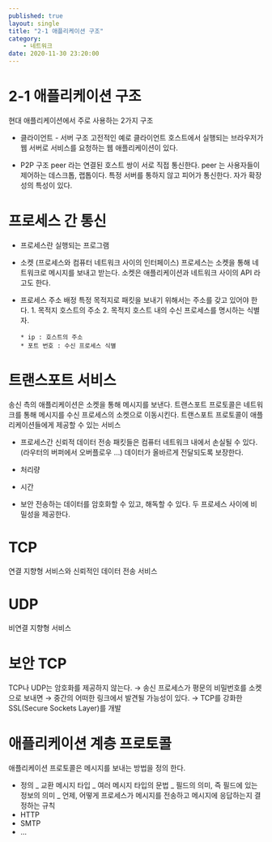 ```yaml
---
published: true
layout: single
title: "2-1 애플리케이션 구조"
category:
    - 네트워크
date: 2020-11-30 23:20:00
---
```


# 2-1 애플리케이션 구조

현대 애플리케이션에서 주로 사용하는 2가지 구조

-   클라이언트 - 서버 구조
    고전적인 예로 클라이언트 호스트에서 실행되는 브라우저가 웹 서버로 서비스를 요청하는 웹 애플리케이션이 있다.

-   P2P 구조
    peer 라는 연결된 호스트 쌍이 서로 직접 통신한다.
    peer 는 사용자들이 제어하는 데스크톱, 랩톱이다.
    특정 서버를 통하지 않고 피어가 통신한다.
    자가 확장성의 특성이 있다.

# 프로세스 간 통신

-   프로세스란
    실행되는 프로그램

-   소켓 (프로세스와 컴퓨터 네트워크 사이의 인터페이스)
    프로세스는 소켓을 통해 네트워크로 메시지를 보내고 받는다.
    소켓은 애플리케이션과 네트워크 사이의 API 라고도 한다.

-   프로세스 주소 배정
    특정 목적지로 패킷을 보내기 위해서는 주소를 갖고 있어야 한다. 1. 목적지 호스트의 주소 2. 목적지 호스트 내의 수신 프로세스를 명시하는 식별자.

        * ip : 호스트의 주소
        * 포트 번호 : 수신 프로세스 식별

# 트랜스포트 서비스

송신 측의 애플리케이션은 소켓을 통해 메시지를 보낸다.
트랜스포트 프로토콜은 네트워크를 통해 메시지를 수신 프로세스의 소켓으로 이동시킨다.
트랜스포트 프로토콜이 애플리케이션들에게 제공할 수 있는 서비스

-   프로세스간 신뢰적 데이터 전송
    패킷들은 컴퓨터 네트워크 내에서 손실될 수 있다. (라우터의 버퍼에서 오버플로우 …)
    데이터가 올바르게 전달되도록 보장한다.

-   처리량

-   시간

-   보안
    전송하는 데이터를 암호화할 수 있고, 해독할 수 있다.
    두 프로세스 사이에 비밀성을 제공한다.

# TCP

연결 지향형 서비스와 신뢰적인 데이터 전송 서비스

# UDP

비연결 지향형 서비스

# 보안 TCP

TCP나 UDP는 암호화를 제공하지 않는다. → 송신 프로세스가 평문의 비밀번호를 소켓으로 보내면 → 중간의 어떠한 링크에서 발견될 가능성이 있다. → TCP를 강화한 SSL(Secure Sockets Layer)를 개발

# 애플리케이션 계층 프로토콜

애플리케이션 프로토콜은 메시지를 보내는 방법을 정의 한다.

-   정의
    _ 교환 메시지 타입
    _ 여러 메시지 타입의 문법
    _ 필드의 의미, 즉 필드에 있는 정보의 의미
    _ 언제, 어떻게 프로세스가 메시지를 전송하고 메시지에 응답하는지 결정하는 규칙
-   HTTP
-   SMTP
-   …
